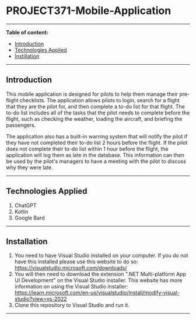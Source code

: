 # PROJECT371-Mobile-Application
***
**Table of content:**
 - [Introduction](#introduction)
 - [Technologies Applied](#tech)
 - [Instillation](#install)
*** 

## Introduction <a id="introduction"> </a>
This mobile application is designed for pilots to help them manage their pre-flight checklists. The application allows pilots to login, search for a flight that they are the pilot for, and then complete a to-do list for that flight. The to-do list includes all of the tasks that the pilot needs to complete before the flight, such as checking the weather, loading the aircraft, and briefing the passengers.

The application also has a built-in warning system that will notify the pilot if they have not completed their to-do list 2 hours before the flight. If the pilot does not complete their to-do list within 1 hour before the flight, the application will log them as late in the database. This information can then be used by the pilot's managers to have a meeting with the pilot to discuss why they were late.
***
## Technologies Applied <a id="tech"> </a>
1. ChatGPT
2. Kotlin
3. Google Bard
***
## Installation <a id="install"> </a>
1. You need to have Visual Studio installed on your computer. If you do not have this installed please use this website to do so: https://visualstudio.microsoft.com/downloads/
2. You will then need to download the extension ".NET Multi-platform App UI Development" on the Visual Studio installer. This website has more information on using the Visual Studio installer: https://learn.microsoft.com/en-us/visualstudio/install/modify-visual-studio?view=vs-2022
3. Clone this repository to Visual Studio and run it.
***
